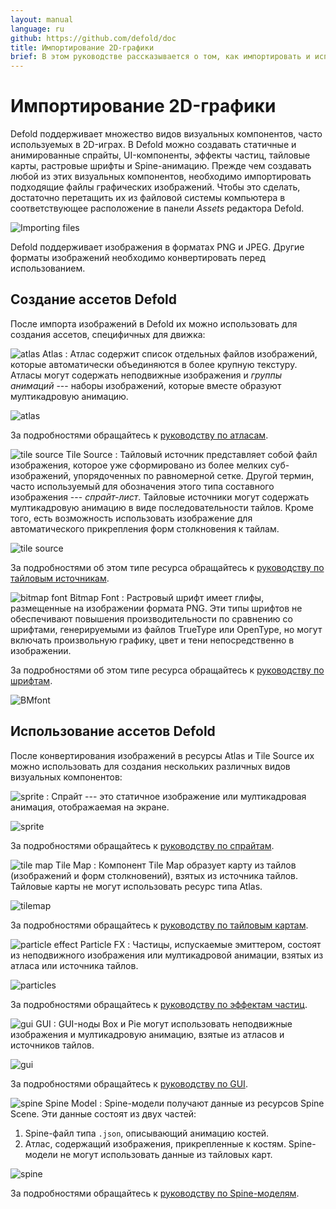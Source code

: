```yaml
---
layout: manual
language: ru
github: https://github.com/defold/doc
title: Импортирование 2D-графики
brief: В этом руководстве рассказывается о том, как импортировать и использовать двумерную графику.
---
```


# Импортирование 2D-графики

Defold поддерживает множество видов визуальных компонентов, часто используемых в 2D-играх. В Defold можно создавать статичные и анимированные спрайты, UI-компоненты, эффекты частиц, тайловые карты, растровые шрифты и Spine-анимацию. Прежде чем создавать любой из этих визуальных компонентов, необходимо импортировать подходящие файлы графических изображений. Чтобы это сделать, достаточно перетащить их из файловой системы компьютера в соответствующее расположение в панели *Assets* редактора Defold.

![Importing files](/manuals/images/graphics/import.png)

<div class='sidenote' markdown='1'>
Defold поддерживает изображения в форматах PNG и JPEG. Другие форматы изображений необходимо конвертировать перед использованием.
</div>


## Создание ассетов Defold

После импорта изображений в Defold их можно использовать для создания ассетов, специфичных для движка:

![atlas](/manuals/images/icons/atlas.png) Atlas
: Атлас содержит список отдельных файлов изображений, которые автоматически объединяются в более крупную текстуру. Атласы могут содержать неподвижные изображения и *группы анимаций* --- наборы изображений, которые вместе образуют мултикадровую анимацию.

  ![atlas](/manuals/images/graphics/atlas.png)

За подробностями обращайтесь к [руководству по атласам](/ru/manuals/atlas).

![tile source](/manuals/images/icons/tilesource.png) Tile Source
: Тайловый источник представляет собой файл изображения, которое уже сформировано из более мелких суб-изображений, упорядоченных по равномерной сетке. Другой термин, часто используемый для обозначения этого типа составного изображения --- _спрайт-лист_. Тайловые источники могут содержать мултикадровую анимацию в виде последовательности тайлов. Кроме того, есть возможность использовать изображение для автоматического прикрепления форм столкновения к тайлам.

  ![tile source](/manuals/images/graphics/tilesource.png)

За подробностями об этом типе ресурса обращайтесь к [руководству по тайловым источникам](/ru/manuals/tilesource).

![bitmap font](/manuals/images/icons/font.png) Bitmap Font
: Растровый шрифт имеет глифы, размещенные на изображении формата PNG. Эти типы шрифтов не обеспечивают повышения производительности по сравнению со шрифтами, генерируемыми из файлов TrueType или OpenType, но могут включать произвольную графику, цвет и тени непосредственно в изображении.

За подробностями об этом типе ресурса обращайтесь к [руководству по шрифтам](/ru/manuals/font/#bitmap-bmfonts).

  ![BMfont](/manuals/images/font/bm_font.png)


## Использование ассетов Defold

После конвертирования изображений в ресурсы Atlas и Tile Source их можно использовать для создания нескольких различных видов визуальных компонентов:

![sprite](/manuals/images/icons/sprite.png)
: Спрайт --- это статичное изображение или мултикадровая анимация, отображаемая на экране.

  ![sprite](/manuals/images/graphics/sprite.png)

За подробностями обращайтесь к [руководству по спрайтам](/ru/manuals/sprite).

![tile map](/manuals/images/icons/tilemap.png) Tile Map
: Компонент Tile Map образует карту из тайлов (изображений и форм столкновений), взятых из источника тайлов. Тайловые карты не могут использовать ресурс типа Atlas.

  ![tilemap](/manuals/images/graphics/tilemap.png)

За подробностями обращайтесь к [руководству по тайловым картам](/ru/manuals/tilemap).

![particle effect](/manuals/images/icons/particlefx.png) Particle FX
: Частицы, испускаемые эмиттером, состоят из неподвижного изображения или мултикадровой анимации, взятых из атласа или источника тайлов.

  ![particles](/manuals/images/graphics/particles.png)

За подробностями обращайтесь к [руководству по эффектам частиц](/ru/manuals/particlefx).

![gui](/manuals/images/icons/gui.png) GUI
: GUI-ноды Box и Pie могут использовать неподвижные изображения и мултикадровую анимацию, взятые из атласов и источников тайлов.

  ![gui](/manuals/images/graphics/gui.png)

За подробностями обращайтесь к [руководству по GUI](/ru/manuals/gui).

![spine](/manuals/images/icons/spine-model.png) Spine Model
: Spine-модели получают данные из ресурсов Spine Scene. Эти данные состоят из двух частей:

  1. Spine-файл типа `.json`, описывающий анимацию костей.
  2. Атлас, содержащий изображения, прикрепленные к костям. Spine-модели не могут использовать данные из тайловых карт.

  ![spine](/manuals/images/graphics/spine.png)

За подробностями обращайтесь к [руководству по Spine-моделям](/manuals/spinemodel).
